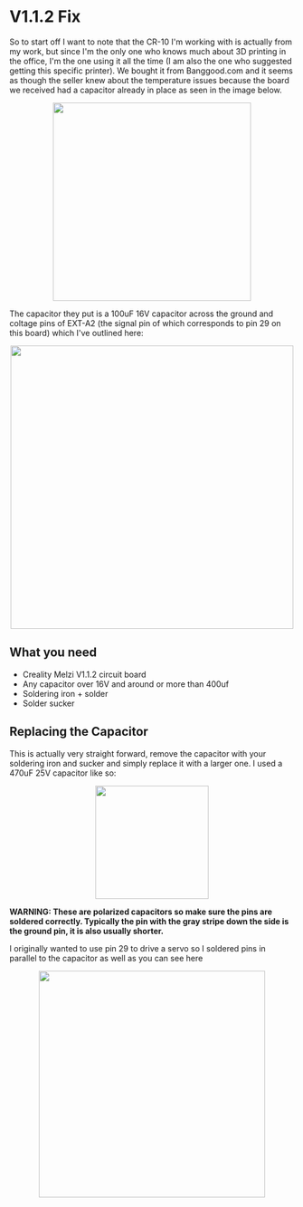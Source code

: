 # V1.1.2 Fix

So to start off I want to note that the CR-10 I'm working with is actually from my work, but since I'm the only one who knows much about 3D printing in the office, I'm the one using it all the time (I am also the one who suggested getting this specific printer). We bought it from Banggood.com and it seems as though the seller knew about the temperature issues because the board we received had a capacitor already in place as seen in the image below.

<p align="center">
<img src="https://github.com/tylerkalinowicz/Melzi-1.1.2-2.0-Temperature-Fluctuation-Fix/blob/master/1.1.2%20Original%20Capacitor.jpg" width="350">
</p>

The capacitor they put is a 100uF 16V capacitor across the ground and coltage pins of EXT-A2 (the signal pin of which corresponds to pin 29 on this board) which I've outlined here:

<p align="center">
<img src="https://github.com/tylerkalinowicz/Melzi-1.1.2-2.0-Temperature-Fluctuation-Fix/blob/master/1.1.2%20EXT-A2%20Pins.jpg" width="500">
</p>

## What you need

- Creality Melzi V1.1.2 circuit board
- Any capacitor over 16V and around or more than 400uf
- Soldering iron + solder
- Solder sucker

## Replacing the Capacitor

This is actually very straight forward, remove the capacitor with your soldering iron and sucker and simply replace it with a larger one. I used a 470uF 25V capacitor like so:

<p align="center">
<img src="http://www.ashopbd.com/wp-content/uploads/2016/04/470uf_25v.jpg" width="200">
</p>

**WARNING: These are polarized capacitors so make sure the pins are soldered correctly. Typically the pin with the gray stripe down the side is the ground pin, it is also usually shorter.**

I originally wanted to use pin 29 to drive a servo so I soldered pins in parallel to the capacitor as well as you can see here

<p align="center">
<img src="https://github.com/tylerkalinowicz/Melzi-1.1.2-2.0-Temperature-Fluctuation-Fix/blob/master/Upgraded%20capacitor.jpg" width="400">
</p>
